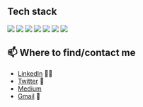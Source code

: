 ## Tech stack
![](https://badgen.net/badge/Code/Python/blue?icon=https://simpleicons.org/icons/python.svg&labelColor=cyan)
![](https://badgen.net/badge/Code/C++/blue?icon=https://simpleicons.org/icons/cplusplus.svg&labelColor=cyan)
![](https://badgen.net/badge/Library/Pytorch/blue?icon=https://simpleicons.org/icons/pytorch.svg&labelColor=cyan)
![](https://badgen.net/badge/Tools/pandas/blue?icon=https://simpleicons.org/icons/pandas.svg&labelColor=cyan)
![](https://badgen.net/badge/Tools/numpy/blue?icon=github&labelColor=cyan)
![](https://badgen.net/badge/Tools/matplotlib/blue?icon=github&labelColor=cyan)
![](https://badgen.net/badge/Tools/AdobeXD/blue?icon=https://simpleicons.org/icons/adobexd.svg&labelColor=cyan)




## 📫 Where to find/contact me
- [LinkedIn](https://www.linkedin.com/in/nvsyashwanth/) 👨💼
- [Twitter](https://twitter.com/YashwanthNvs) 🐤
- [Medium](https://medium.com/@nvsyashwanth)
- [Gmail](mailto:nvsyashwanth338@gmail.com) 💌
  
  
  

